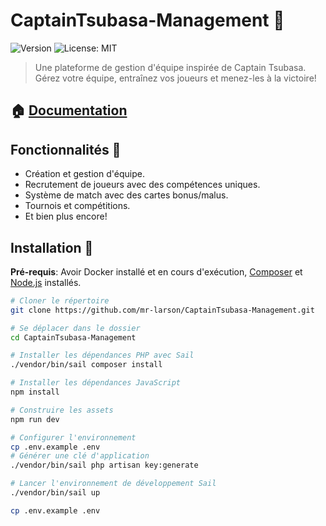 # CaptainTsubasa-Management 🚀

![Version](https://img.shields.io/badge/version-0.1.0-blue.svg?cacheSeconds=2592000)
![License: MIT](https://img.shields.io/badge/License-MIT-yellow.svg)

> Une plateforme de gestion d'équipe inspirée de Captain Tsubasa. Gérez votre équipe, entraînez vos joueurs et menez-les à la victoire!

## 🏠 [Documentation](https://gautd8.notion.site/Captain-Tsubasa-Management-28c47313c8ca4fb5b0e3652491118849?pvs=4)

## Fonctionnalités 🌱

- Création et gestion d'équipe.
- Recrutement de joueurs avec des compétences uniques.
- Système de match avec des cartes bonus/malus.
- Tournois et compétitions.
- Et bien plus encore!

## Installation 🔧

**Pré-requis**:  Avoir Docker installé et en cours d'exécution, [Composer](https://getcomposer.org/) et [Node.js](https://nodejs.org/) installés.

```bash
# Cloner le répertoire
git clone https://github.com/mr-larson/CaptainTsubasa-Management.git

# Se déplacer dans le dossier
cd CaptainTsubasa-Management

# Installer les dépendances PHP avec Sail
./vendor/bin/sail composer install

# Installer les dépendances JavaScript
npm install

# Construire les assets
npm run dev

# Configurer l'environnement
cp .env.example .env
# Générer une clé d'application
./vendor/bin/sail php artisan key:generate

# Lancer l'environnement de développement Sail
./vendor/bin/sail up

cp .env.example .env
